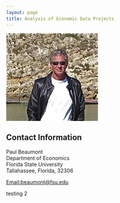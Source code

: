 ```yaml
---
layout: page
title: Analysis of Economic Data Projects
---
```


<a> 
<img src="pmb2.png" alt="pmb" width="250"/>
</a>

## Contact Information 

Paul Beaumont<br/>
Department of Economics<br/>
Florida State University <br/>
Tallahassee, Florida, 32306 <br/>

[Email:beaumont@fsu.edu](mailto:beaumont@fsu.edu)

 testing 2